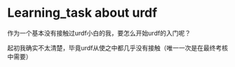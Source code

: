 # Learning_task about urdf

作为一个基本没有接触过urdf小白的我，要怎么开始urdf的入门呢？

起初我确实不太清楚，毕竟urdf从使之中都几乎没有接触（唯一一次是在最终考核中需要）
